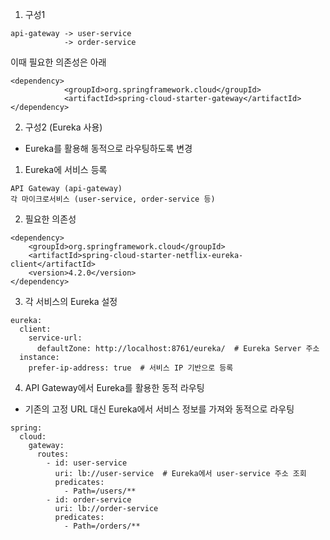 
1. 구성1

```
api-gateway -> user-service
            -> order-service
```

이때 필요한 의존성은 아래
```
<dependency>
            <groupId>org.springframework.cloud</groupId>
            <artifactId>spring-cloud-starter-gateway</artifactId>
</dependency>
```

2. 구성2 (Eureka 사용)

- Eureka를 활용해 동적으로 라우팅하도록 변경

1. Eureka에 서비스 등록
```
API Gateway (api-gateway)
각 마이크로서비스 (user-service, order-service 등)
```

2. 필요한 의존성
```
<dependency>
    <groupId>org.springframework.cloud</groupId>
    <artifactId>spring-cloud-starter-netflix-eureka-client</artifactId>
    <version>4.2.0</version>
</dependency>
```

3. 각 서비스의 Eureka 설정
```
eureka:
  client:
    service-url:
      defaultZone: http://localhost:8761/eureka/  # Eureka Server 주소
  instance:
    prefer-ip-address: true  # 서비스 IP 기반으로 등록
```

4. API Gateway에서 Eureka를 활용한 동적 라우팅
- 기존의 고정 URL 대신 Eureka에서 서비스 정보를 가져와 동적으로 라우팅
```
spring:
  cloud:
    gateway:
      routes:
        - id: user-service
          uri: lb://user-service  # Eureka에서 user-service 주소 조회
          predicates:
            - Path=/users/**
        - id: order-service
          uri: lb://order-service
          predicates:
            - Path=/orders/**
```